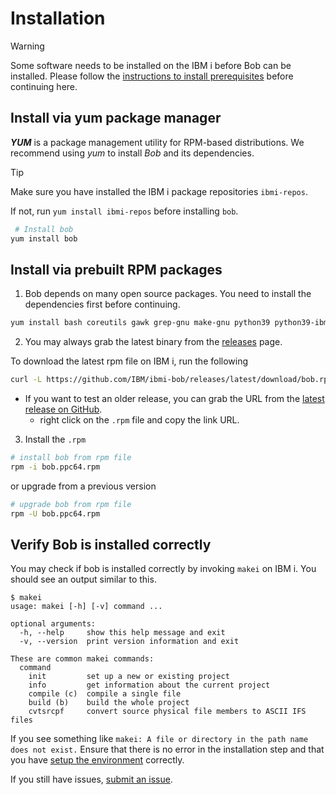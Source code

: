# Installation
> [!WARNING]
> Some software needs to be installed on the IBM i before Bob can be installed.
> Please follow the [instructions to install prerequisites](getting-started/prerequisites.md) before continuing here.

<!-- tabs:start -->

## **Install via yum package manager**

***YUM*** is a package management utility for RPM-based distributions. We recommend using *yum* to install *Bob* and its dependencies.

> [!TIP]
> Make sure you have installed the IBM i package repositories `ibmi-repos`.
>
> If not, run `yum install ibmi-repos` before installing `bob`.
```bash
 # Install bob
yum install bob
```



## **Install via prebuilt RPM packages**

1. Bob depends on many open source packages. You need to install the dependencies first before continuing.

```bash
yum install bash coreutils gawk grep-gnu make-gnu python39 python39-ibm_db sed-gnu
```

2. You may always grab the latest binary from the [releases](https://github.com/ibm/ibmi-bob/releases) page.

To download the latest rpm file on IBM i, run the following

```bash
curl -L https://github.com/IBM/ibmi-bob/releases/latest/download/bob.rpm -o bob.ppc64.rpm
```




* If you want to test an older release, you can grab the URL from the [latest release on GitHub](https://github.com/ibm/ibmi-bob/releases).
    * right click on the `.rpm` file and copy the link URL.

3. Install the `.rpm`

```bash
# install bob from rpm file
rpm -i bob.ppc64.rpm
```
or upgrade from a previous version
```bash
# upgrade bob from rpm file
rpm -U bob.ppc64.rpm
```

<!-- tabs:end -->

## Verify Bob is installed correctly

You may check if bob is installed correctly by invoking `makei` on IBM i. You should see an output similar to this.

```
$ makei
usage: makei [-h] [-v] command ...

optional arguments:
  -h, --help     show this help message and exit
  -v, --version  print version information and exit

These are common makei commands:
  command
    init         set up a new or existing project
    info         get information about the current project
    compile (c)  compile a single file
    build (b)    build the whole project
    cvtsrcpf     convert source physical file members to ASCII IFS files
```

If you see something like `makei: A file or directory in the path name does not exist.` Ensure that there is no error in the installation step and that you have [setup the environment](getting-started/prerequisites?id=configure-the-bash_profile) correctly.

If you still have issues, [submit an issue](https://github.com/IBM/ibmi-bob/issues/new).
